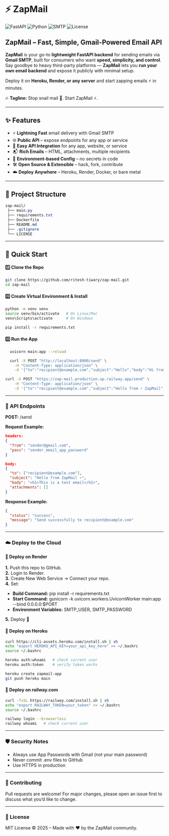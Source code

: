 # ⚡ ZapMail  

![FastAPI](https://img.shields.io/badge/FastAPI-0.110+-009688?style=flat&logo=fastapi) ![Python](https://img.shields.io/badge/Python-3.9%2B-blue?logo=python) ![SMTP](https://img.shields.io/badge/SMTP-Gmail-red?logo=gmail) ![License](https://img.shields.io/badge/License-MIT-green.svg)


## ZapMail – Fast, Simple, Gmail-Powered Email API
**ZapMail** is your go-to **lightweight FastAPI backend** for sending emails via **Gmail SMTP**, built for consumers who want **speed, simplicity, and control**.
Say goodbye to heavy third-party platforms — **ZapMail** lets you **run your own email backend** and expose it publicly with minimal setup.

Deploy it on **Heroku, Render, or any server** and start zapping emails ⚡ in minutes. 

🔥 **Tagline:** Stop snail mail 🐌. Start ZapMail ⚡.

---

## ✨ Features
- ⚡ **Lightning Fast** email delivery with Gmail SMTP  
- 🌐 **Public API** – expose endpoints for any app or service
- 🔌 **Easy API Integration** for any app, website, or service
- 📬 **Rich Emails** – HTML, attachments, multiple recipients  
- 🔐 **Environment-based Config** – no secrets in code  
- 🛠 **Open Source & Extensible** – hack, fork, contribute  
- ☁️ **Deploy Anywhere** – Heroku, Render, Docker, or bare metal  

---
## 📂 Project Structure
```css
zap-mail/
 ├── main.py
 ├── requirements.txt
 ├── Dockerfile
 ├── README.md
 ├── .gitignore
 └── LICENSE
```

---
## 🚀 Quick Start  

#### 1️⃣ Clone the Repo
```bash
git clone https://github.com/ritesh-tiwary/zap-mail.git
cd zap-mail
```

#### 2️⃣ Create Virtual Environment & Install
```bash
python -m venv venv
source venv/bin/activate   # On Linux/Mac
venv\Scripts\activate      # On Windows

pip install -r requirements.txt
```

#### 3️⃣ Run the App
```bash
  uvicorn main:app --reload
```
```bash
  curl -X POST "http://localhost:8000/send" \
    -H "Content-Type: application/json" \
    -d '{"to":"recipient@example.com","subject":"Hello","body":"Hi from ⚡ ZapMail!!","html":false}'
```
```bash
curl -X POST "https://zap-mail-production.up.railway.app/send" \
    -H "Content-Type: application/json" \
    -d '{"to":"recipient@example.com","subject":"Hello from ⚡ ZapMail","body":"<p>Congrats on sending your first <strong>⚡ ZapMail</strong>!</p>"}'
```
---
### 📡 API Endpoints
**POST:** /send

**Request Example:**

```json
headers: 
{
  "from": "sender@gmail.com",
  "pass": "sender_email_app_password"
}

body:
{
  "to": ["recipient@example.com"],
  "subject": "Hello from ZapMail ⚡",
  "body": "<h1>This is a test email</h1>",
  "attachments": []
}
```
**Response Example:**
```json
{
  "status": "success",
  "message": "Send successfully to recipient@example.com"
}
```

---
### ☁️ Deploy to the Cloud
#### 🔹 Deploy on Render
**1.** Push this repo to GitHub. \
**2.** Login to Render. \
**3.** Create New Web Service → Connect your repo. \
**4.** Set:
- **Build Command:** pip install -r requirements.txt
- **Start Command:** gunicorn -k uvicorn.workers.UvicornWorker main:app --bind 0.0.0.0:$PORT
- **Environment Variables:** SMTP_USER, SMTP_PASSWORD

**5.** Deploy 🚀
  

#### 🔹 Deploy on Heroku
```bash
curl https://cli-assets.heroku.com/install.sh | sh
echo "export HEROKU_API_KEY=your_api_key_here" >> ~/.bashrc
source ~/.bashrc

heroku auth:whoami   # check current user
heroku auth:token    # verify token works

heroku create zapmail-app
git push heroku main
```

#### 🔹 Deploy on railway.com
```bash
curl -fsSL https://railway.com/install.sh | sh
echo "export RAILWAY_TOKEN=your_token" >> ~/.bashrc
source ~/.bashrc

railway login --browserless
railway whoami   # check current user
```

---
### 🛡️ Security Notes
- Always use App Passwords with Gmail (not your main password)
- Never commit .env files to GitHub
- Use HTTPS in production

---
### 🤝 Contributing
Pull requests are welcome!
For major changes, please open an issue first to discuss what you’d like to change.

---
### 📜 License
MIT License © 2025 – Made with ❤️ by the ZapMail community.
